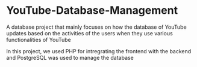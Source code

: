 # YouTube-Database-Management
A database project that mainly focuses on how the database of YouTube updates based on the activities of the users when they use various functionalities of YouTube

In this project, we used PHP for intregrating the frontend with the backend and PostgreSQL was used to manage the database 
